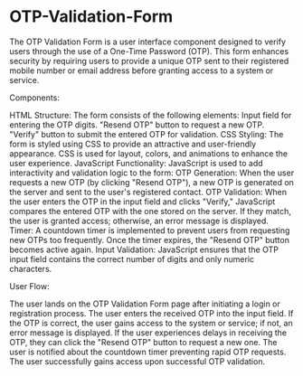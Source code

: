 # OTP-Validation-Form
The OTP Validation Form is a user interface component designed to verify users through the use of a One-Time Password (OTP). This form enhances security by requiring users to provide a unique OTP sent to their registered mobile number or email address before granting access to a system or service.


Components:

HTML Structure: The form consists of the following elements:
Input field for entering the OTP digits.
"Resend OTP" button to request a new OTP.
"Verify" button to submit the entered OTP for validation.
CSS Styling: The form is styled using CSS to provide an attractive and user-friendly appearance. CSS is used for layout, colors, and animations to enhance the user experience.
JavaScript Functionality: JavaScript is used to add interactivity and validation logic to the form:
OTP Generation: When the user requests a new OTP (by clicking "Resend OTP"), a new OTP is generated on the server and sent to the user's registered contact.
OTP Validation: When the user enters the OTP in the input field and clicks "Verify," JavaScript compares the entered OTP with the one stored on the server. If they match, the user is granted access; otherwise, an error message is displayed.
Timer: A countdown timer is implemented to prevent users from requesting new OTPs too frequently. Once the timer expires, the "Resend OTP" button becomes active again.
Input Validation: JavaScript ensures that the OTP input field contains the correct number of digits and only numeric characters.



User Flow:

The user lands on the OTP Validation Form page after initiating a login or registration process.
The user enters the received OTP into the input field.
If the OTP is correct, the user gains access to the system or service; if not, an error message is displayed.
If the user experiences delays in receiving the OTP, they can click the "Resend OTP" button to request a new one.
The user is notified about the countdown timer preventing rapid OTP requests.
The user successfully gains access upon successful OTP validation.
